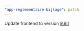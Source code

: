 ```yaml
---
"app-reglementaire-bijlage": patch
---
```


Update frontend to version [9.9.1](https://github.com/lblod/frontend-reglementaire-bijlage/releases/tag/v9.9.1)
